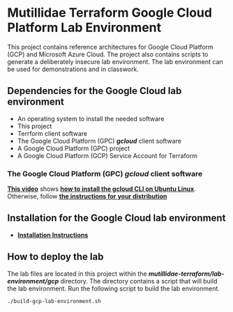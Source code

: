 # Mutillidae Terraform Google Cloud Platform Lab Environment

This project contains reference architectures for Google Cloud Platform (GCP) and Microsoft Azure Cloud. The project also contains scripts to generate a deliberately insecure lab environment. The lab environment can be used for demonstrations and in classwork.

## Dependencies for the Google Cloud lab environment

- An operating system to install the needed software
- This project
- Terrform client software
- The Google Cloud Platform (GPC) ***gcloud*** client software
- A Google Cloud Platform (GPC) project
- A Google Cloud Platform (GCP) Service Account for Terraform

### The Google Cloud Platform (GPC) ***gcloud*** client software

[**This video**](https://www.youtube.com/watch?v=04GONi_U6zU) shows [**how to install the gcloud CLI on Ubuntu Linux**](https://www.youtube.com/watch?v=04GONi_U6zU). Otherwise, follow [**the instructions for your distribution**](https://cloud.google.com/sdk/docs/install#linux)

## Installation for the Google Cloud lab environment

- [**Installation Instructions**](README-INSTALL.md)

## How to deploy the lab

The lab files are located in this project within the ***mutillidae-terraform/lab-environment/gcp*** directory. The directory contains a script that will build the lab environment. Run the following script to build the lab environment.

`./build-gcp-lab-environment.sh`


